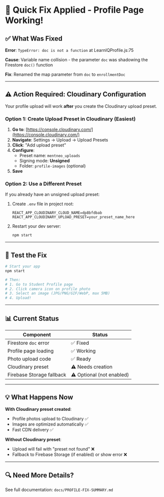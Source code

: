 # 🚀 Quick Fix Applied - Profile Page Working!

## ✅ What Was Fixed

**Error**: `TypeError: doc is not a function` at LearnIQProfile.js:75

**Cause**: Variable name collision - the parameter `doc` was shadowing the Firestore `doc()` function

**Fix**: Renamed the map parameter from `doc` to `enrollmentDoc`

---

## ⚠️ Action Required: Cloudinary Configuration

Your profile upload will work **after** you create the Cloudinary upload preset.

### Option 1: Create Upload Preset in Cloudinary (Easiest)

1. **Go to**: [https://console.cloudinary.com/](https://console.cloudinary.com/)
2. **Navigate**: Settings → Upload → Upload Presets
3. **Click**: "Add upload preset"
4. **Configure**:
   - Preset name: `mentneo_uploads`
   - Signing mode: **Unsigned**
   - Folder: `profile-images` (optional)
5. **Save**

### Option 2: Use a Different Preset

If you already have an unsigned upload preset:

1. Create `.env` file in project root:
   ```env
   REACT_APP_CLOUDINARY_CLOUD_NAME=dp8bfdbab
   REACT_APP_CLOUDINARY_UPLOAD_PRESET=your_preset_name_here
   ```

2. Restart your dev server:
   ```bash
   npm start
   ```

---

## 🧪 Test the Fix

```bash
# Start your app
npm start

# Then:
# 1. Go to Student Profile page
# 2. Click camera icon on profile photo
# 3. Select an image (JPG/PNG/GIF/WebP, max 5MB)
# 4. Upload!
```

---

## 📊 Current Status

| Component | Status |
|-----------|--------|
| Firestore `doc` error | ✅ Fixed |
| Profile page loading | ✅ Working |
| Photo upload code | ✅ Ready |
| Cloudinary preset | ⚠️ Needs creation |
| Firebase Storage fallback | ⚠️ Optional (not enabled) |

---

## 💡 What Happens Now

**With Cloudinary preset created**:
- Profile photos upload to Cloudinary ✅
- Images are optimized automatically ✅
- Fast CDN delivery ✅

**Without Cloudinary preset**:
- Upload will fail with "preset not found" ❌
- Fallback to Firebase Storage (if enabled) or show error ❌

---

## 🔍 Need More Details?

See full documentation: `docs/PROFILE-FIX-SUMMARY.md`
